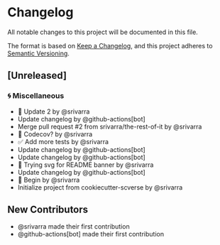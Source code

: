 # Changelog

All notable changes to this project will be documented in this file.

The format is based on [Keep a Changelog](https://keepachangelog.com/en/1.0.0/),
and this project adheres to [Semantic Versioning](https://semver.org/spec/v2.0.0.html).

## [Unreleased]

### <!-- 5 --> 🌀 Miscellaneous
- 🎨 Update 2 by @srivarra
- Update changelog by @github-actions[bot]
- Merge pull request #2 from srivarra/the-rest-of-it by @srivarra
- 💚 Codecov? by @srivarra
- ✅ Add more tests by @srivarra
- Update changelog by @github-actions[bot]
- Update changelog by @github-actions[bot]
- 📝 Trying svg for README banner by @srivarra
- Update changelog by @github-actions[bot]
- 🎉 Begin by @srivarra
- Initialize project from cookiecutter-scverse by @srivarra

## New Contributors
* @srivarra made their first contribution
* @github-actions[bot] made their first contribution
